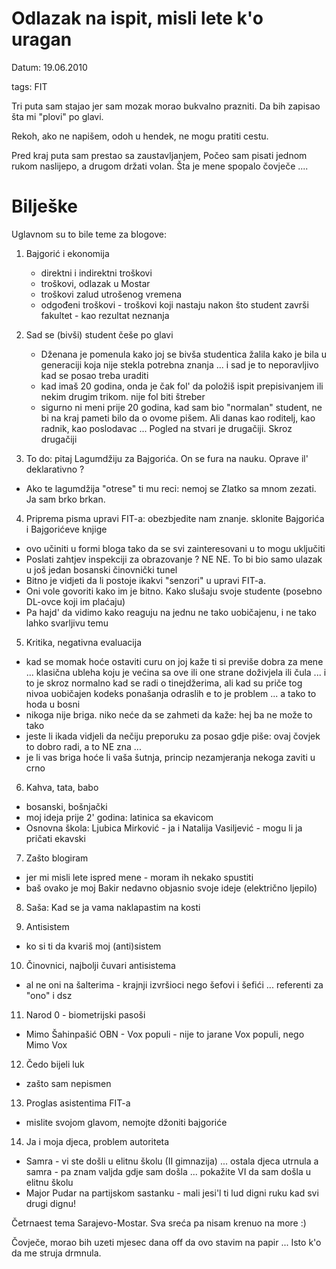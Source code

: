 # Odlazak na ispit, misli lete k'o uragan

Datum: 19.06.2010

tags: FIT

Tri puta sam stajao jer sam mozak morao bukvalno prazniti. Da bih zapisao šta mi "plovi" po glavi.

Rekoh, ako ne napišem, odoh u hendek, ne mogu pratiti cestu.

Pred kraj puta sam prestao sa zaustavljanjem, Počeo sam pisati jednom rukom naslijepo, a drugom držati volan. Šta je mene spopalo čovječe ....

# Bilješke

Uglavnom su to bile teme za blogove:

1) Bajgorić i ekonomija
   * direktni i indirektni troškovi
   * troškovi, odlazak u Mostar
   * troškovi zalud utrošenog vremena
   * odgođeni troškovi - troškovi koji nastaju nakon što student završi fakultet - kao rezultat neznanja 

2) Sad se (bivši) student češe po glavi
   * Dženana je pomenula kako joj se bivša studentica žalila kako je bila u generaciji koja nije stekla potrebna znanja ... i sad je to neporavljivo kad se posao treba uraditi
   * kad imaš 20 godina, onda je čak fol' da položiš ispit prepisivanjem ili nekim drugim trikom. nije fol biti štreber
   * sigurno ni meni prije 20 godina, kad sam bio "normalan" student, ne bi na kraj pameti bilo da o ovome pišem. Ali danas kao roditelj, kao radnik, kao poslodavac ... Pogled na stvari je drugačiji. Skroz drugačiji


3) To do: pitaj Lagumdžiju za Bajgorića. On se fura na nauku. Oprave il' deklarativno ?
  * Ako te lagumdžija "otrese" ti mu reci: nemoj se Zlatko sa mnom zezati. Ja sam brko brkan. 
  
4) Priprema pisma upravi FIT-a: obezbjedite nam znanje. sklonite Bajgorića i Bajgorićeve knjige
  * ovo učiniti u formi bloga tako da se svi zainteresovani u to mogu uključiti
  * Poslati zahtjev inspekciji  za obrazovanje ? NE NE. To bi bio samo ulazak u još jedan bosanski činovnički tunel
  * Bitno je vidjeti da li postoje ikakvi "senzori" u upravi FIT-a.
  * Oni vole govoriti kako im je bitno. Kako slušaju svoje studente (posebno DL-ovce koji im plaćaju)
  * Pa hajd' da vidimo kako reaguju na jednu ne tako uobičajenu, i ne tako lahko svarljivu temu


5) Kritika, negativna evaluacija
  * kad se momak  hoće ostaviti curu on joj kaže ti si previše dobra za mene ... klasična ubleha koju je većina sa ove ili one strane doživjela ili čula ... i to je skroz normalno kad se radi o tinejdžerima, ali kad su priče tog nivoa uobičajen kodeks ponašanja odraslih e to je problem ... a tako to hoda u bosni
  * nikoga nije briga. niko neće da se zahmeti da kaže: hej ba ne može to tako
  * jeste li ikada vidjeli da nečiju preporuku za posao gdje piše: ovaj čovjek to dobro radi, a to NE zna ... 
  * je li vas briga hoće li vaša šutnja, princip nezamjeranja nekoga zaviti u crno

6) Kahva, tata, babo
  * bosanski, bošnjački
  * moj ideja prije 2' godina: latinica sa ekavicom
  * Osnovna škola: Ljubica Mirković - ja i Natalija Vasiljević - mogu li ja pričati ekavski 

7) Zašto blogiram
  * jer mi misli lete ispred mene - moram ih nekako spustiti
  * baš ovako je moj Bakir nedavno objasnio svoje ideje (električno ljepilo)

8) Saša: Kad se ja vama naklapastim na kosti

9) Antisistem
  * ko si ti da kvariš moj (anti)sistem

10) Činovnici, najbolji čuvari antisistema
  * al ne oni na šalterima - krajnji izvršioci nego šefovi i šefići ... referenti za "ono" i dsz

11) Narod 0 - biometrijski pasoši
  * Mimo Šahinpašić OBN - Vox populi - nije to jarane Vox populi, nego Mimo Vox

12) Čedo bijeli luk
 * zašto sam nepismen

13) Proglas asistentima FIT-a
 * mislite svojom glavom, nemojte džoniti bajgoriće

14) Ja i moja djeca, problem autoriteta
 * Samra - vi ste došli u elitnu školu (II gimnazija) ... ostala djeca utrnula a samra - pa znam valjda gdje sam došla ... pokažite VI da sam došla u elitnu školu
 * Major Pudar na partijskom sastanku - mali jesi'l ti lud digni ruku kad svi drugi dignu!

Četrnaest tema Sarajevo-Mostar. Sva sreća pa nisam krenuo na more :) 

Čovječe, morao bih uzeti mjesec dana off da ovo stavim na papir ... Isto k'o da me struja drmnula.

